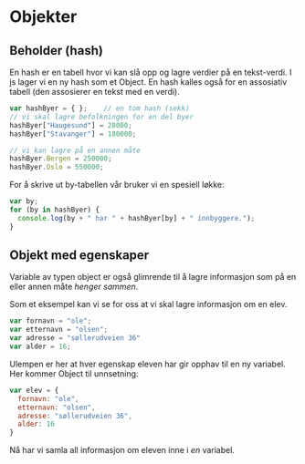 # Objekter

## Beholder (hash)

En hash er en tabell hvor vi kan slå opp og lagre verdier på en tekst-verdi. I js lager vi en ny hash som et Object.
En hash kalles også for en assosiativ tabell (den assosierer en tekst med en verdi).

```js
var hashByer = { };    // en tom hash (sekk)
// vi skal lagre befolkningen for en del byer
hashByer["Haugesund"] = 28000;
hashByer["Stavanger"] = 180000;

// vi kan lagre på en annen måte
hashByer.Bergen = 250000;
hashByer.Oslo = 550000;

```

For å skrive ut by-tabellen vår bruker vi en spesiell løkke:

```js
var by;
for (by in hashByer) {
  console.log(by + " har " + hashByer[by] + " innbyggere.");
}

```

## Objekt med egenskaper

Variable av typen object er også glimrende til å lagre informasjon som på en eller annen måte *henger sammen*.

Som et eksempel kan vi se for oss at vi skal lagre informasjon om en elev.

```js
var fornavn = "ole";
var etternavn = "olsen";
var adresse = "søllerudveien 36"
var alder = 16;
```

Ulempen er her at hver egenskap eleven har gir opphav til en ny variabel. Her kommer Object til unnsetning:

```js
var elev = {
  fornavn: "ole",
  etternavn: "olsen",
  adresse: "søllerudveien 36",
  alder: 16
}
```
Nå har vi samla all informasjon om eleven inne i *en* variabel.